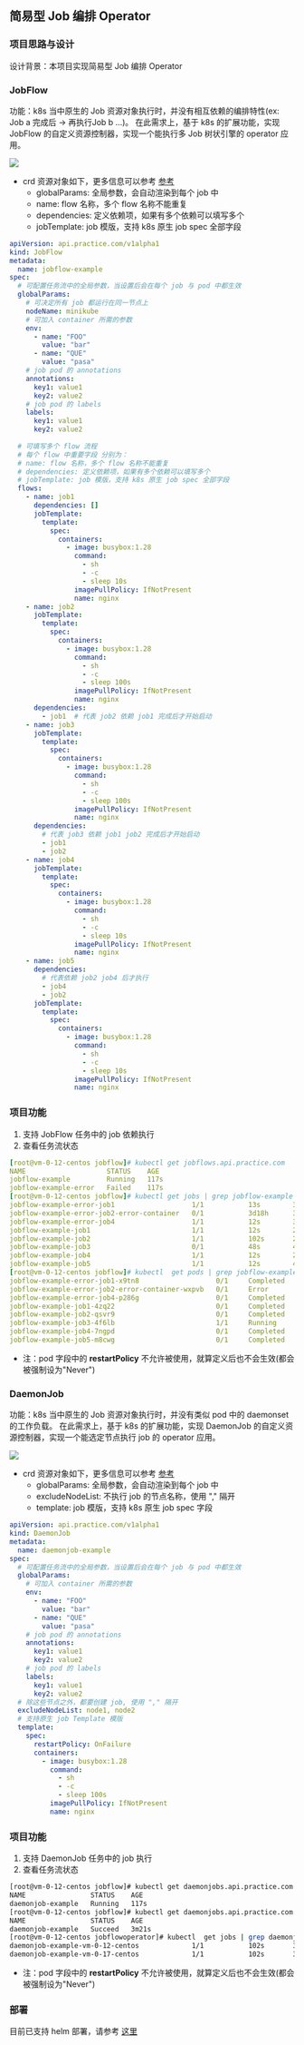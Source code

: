 ## 简易型 Job 编排 Operator

### 项目思路与设计
设计背景：本项目实现简易型 Job 编排 Operator

### JobFlow
功能：k8s 当中原生的 Job 资源对象执行时，并没有相互依赖的编排特性(ex: Job a 完成后 -> 再执行Job b ...)。
在此需求上，基于 k8s 的扩展功能，实现 JobFlow 的自定义资源控制器，实现一个能执行多 Job 树状引擎的 operator 应用。


![](./image/jobflow.png?raw=true)

- crd 资源对象如下，更多信息可以参考 [参考](yaml/jobflow/example.yaml)
    - globalParams: 全局参数，会自动渲染到每个 job 中
    - name: flow 名称，多个 flow 名称不能重复
    - dependencies: 定义依赖项，如果有多个依赖可以填写多个
    - jobTemplate: job 模版，支持 k8s 原生 job spec 全部字段
```yaml
apiVersion: api.practice.com/v1alpha1
kind: JobFlow
metadata:
  name: jobflow-example
spec:
  # 可配置任务流中的全局参数，当设置后会在每个 job 与 pod 中都生效
  globalParams:
    # 可决定所有 job 都运行在同一节点上
    nodeName: minikube
    # 可加入 container 所需的参数
    env:
      - name: "FOO"
        value: "bar"
      - name: "QUE"
        value: "pasa"
    # job pod 的 annotations    
    annotations:
      key1: value1
      key2: value2
    # job pod 的 labels  
    labels:
      key1: value1
      key2: value2
      
  # 可填写多个 flow 流程
  # 每个 flow 中重要字段 分别为：
  # name: flow 名称，多个 flow 名称不能重复
  # dependencies: 定义依赖项，如果有多个依赖可以填写多个
  # jobTemplate: job 模版，支持 k8s 原生 job spec 全部字段
  flows:
    - name: job1
      dependencies: []
      jobTemplate:
        template:
          spec:
            containers:
              - image: busybox:1.28
                command:
                  - sh
                  - -c
                  - sleep 10s
                imagePullPolicy: IfNotPresent
                name: nginx
    - name: job2
      jobTemplate:
        template:
          spec:
            containers:
              - image: busybox:1.28
                command:
                  - sh
                  - -c
                  - sleep 100s
                imagePullPolicy: IfNotPresent
                name: nginx
      dependencies:
        - job1  # 代表 job2 依赖 job1 完成后才开始启动
    - name: job3
      jobTemplate:
        template:
          spec:
            containers:
              - image: busybox:1.28
                command:
                  - sh
                  - -c
                  - sleep 100s
                imagePullPolicy: IfNotPresent
                name: nginx
      dependencies:
        # 代表 job3 依赖 job1 job2 完成后才开始启动
        - job1
        - job2
    - name: job4
      jobTemplate:
        template:
          spec:
            containers:
              - image: busybox:1.28
                command:
                  - sh
                  - -c
                  - sleep 10s
                imagePullPolicy: IfNotPresent
                name: nginx
    - name: job5
      dependencies:
        # 代表依赖 job2 job4 后才执行
        - job4
        - job2
      jobTemplate:
        template:
          spec:
            containers:
              - image: busybox:1.28
                command:
                  - sh
                  - -c
                  - sleep 10s
                imagePullPolicy: IfNotPresent
                name: nginx
```

### 项目功能
1. 支持 JobFlow 任务中的 job 依赖执行
2. 查看任务流状态
```yaml
[root@vm-0-12-centos jobflow]# kubectl get jobflows.api.practice.com
NAME                    STATUS    AGE
jobflow-example         Running   117s
jobflow-example-error   Failed    117s
[root@vm-0-12-centos jobflow]# kubectl get jobs | grep jobflow-example
jobflow-example-error-job1                   1/1           13s        3d18h
jobflow-example-error-job2-error-container   0/1           3d18h      3d18h
jobflow-example-error-job4                   1/1           12s        3d18h
jobflow-example-job1                         1/1           12s        2m44s
jobflow-example-job2                         1/1           102s       2m31s
jobflow-example-job3                         0/1           48s        48s
jobflow-example-job4                         1/1           12s        2m44s
jobflow-example-job5                         1/1           12s        48s
[root@vm-0-12-centos jobflow]# kubectl  get pods | grep jobflow-example
jobflow-example-error-job1-x9tn8                   0/1     Completed   0          3d18h
jobflow-example-error-job2-error-container-wxpvb   0/1     Error       0          3d18h
jobflow-example-error-job4-p286g                   0/1     Completed   0          3d18h
jobflow-example-job1-4zq22                         0/1     Completed   0          3m8s
jobflow-example-job2-qsvr9                         0/1     Completed   0          2m55s
jobflow-example-job3-4f6lb                         1/1     Running     0          72s
jobflow-example-job4-7ngpd                         0/1     Completed   0          3m8s
jobflow-example-job5-m8cwg                         0/1     Completed   0          72s
```
- 注：pod 字段中的 **restartPolicy**  不允许被使用，就算定义后也不会生效(都会被强制设为"Never")


### DaemonJob
功能：k8s 当中原生的 Job 资源对象执行时，并没有类似 pod 中的 daemonset 的工作负载。
在此需求上，基于 k8s 的扩展功能，实现 DaemonJob 的自定义资源控制器，实现一个能选定节点执行 job 的 operator 应用。


![](./image/daemonjob.png?raw=true)

- crd 资源对象如下，更多信息可以参考 [参考](yaml/daemonjob/example.yaml)
  - globalParams: 全局参数，会自动渲染到每个 job 中
  - excludeNodeList: 不执行 job 的节点名称，使用 "," 隔开
  - template: job 模版，支持 k8s 原生 job spec 字段
```yaml
apiVersion: api.practice.com/v1alpha1
kind: DaemonJob
metadata:
  name: daemonjob-example
spec:
  # 可配置任务流中的全局参数，当设置后会在每个 job 与 pod 中都生效
  globalParams:
    # 可加入 container 所需的参数
    env:
      - name: "FOO"
        value: "bar"
      - name: "QUE"
        value: "pasa"
    # job pod 的 annotations
    annotations:
      key1: value1
      key2: value2
    # job pod 的 labels
    labels:
      key1: value1
      key2: value2
  # 除这些节点之外，都要创建 job, 使用 "," 隔开
  excludeNodeList: node1, node2
  # 支持原生 job Template 模版
  template:
    spec:
      restartPolicy: OnFailure
      containers:
        - image: busybox:1.28
          command:
            - sh
            - -c
            - sleep 100s
          imagePullPolicy: IfNotPresent
          name: nginx
```

### 项目功能
1. 支持 DaemonJob 任务中的 job 执行
2. 查看任务流状态
```bash
[root@vm-0-12-centos jobflow]# kubectl get daemonjobs.api.practice.com
NAME                STATUS    AGE
daemonjob-example   Running   117s
[root@vm-0-12-centos jobflow]# kubectl get daemonjobs.api.practice.com
NAME                STATUS    AGE
daemonjob-example   Succeed   3m21s
[root@vm-0-12-centos jobflowoperator]# kubectl  get jobs | grep daemonjob-example
daemonjob-example-vm-0-12-centos             1/1           102s       3d17h
daemonjob-example-vm-0-17-centos             1/1           102s       3d17h

```
- 注：pod 字段中的 **restartPolicy**  不允许被使用，就算定义后也不会生效(都会被强制设为"Never")


### 部署
目前已支持 helm 部署，请参考 [这里](helm)